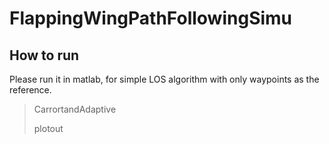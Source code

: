 # FlappingWingPathFollowingSimu

## How to run
Please run it in matlab,
for simple LOS algorithm with only waypoints as the reference.

> CarrortandAdaptive
> 
> plotout
